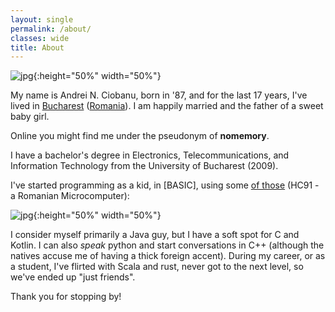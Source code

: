 ```yaml
---
layout: single
permalink: /about/
classes: wide
title: About
---
```


![jpg]({{site.url}}/assets/images/about/me-it.jpg){:height="50%" width="50%"} 

My name is Andrei N. Ciobanu, born in '87, and for the last 17 years, I've lived in [Bucharest](https://en.wikipedia.org/wiki/Bucharest) ([Romania](https://en.wikipedia.org/wiki/Romania)). I am happily married and the father of a sweet baby girl. 

Online you might find me under the pseudonym of **nomemory**. 

I have a bachelor's degree in Electronics, Telecommunications, and Information Technology from the University of Bucharest (2009). 

I've started programming as a kid, in [BASIC], using some [of those](https://muzeuldecalculatoare.ro/2018/09/23/i-c-e-felix-hc-91/) (HC91 - a Romanian Microcomputer):

![jpg]({{site.url}}/assets/images/about/hc91.jpg){:height="50%" width="50%"} 

I consider myself primarily a Java guy, but I have a soft spot for C and Kotlin. I can also *speak* python and start conversations in C++ (although the natives accuse me of having a thick foreign accent). During my career, or as a student, I've flirted with Scala and rust, never got to the next level, so we've ended up "just friends".

Thank you for stopping by!